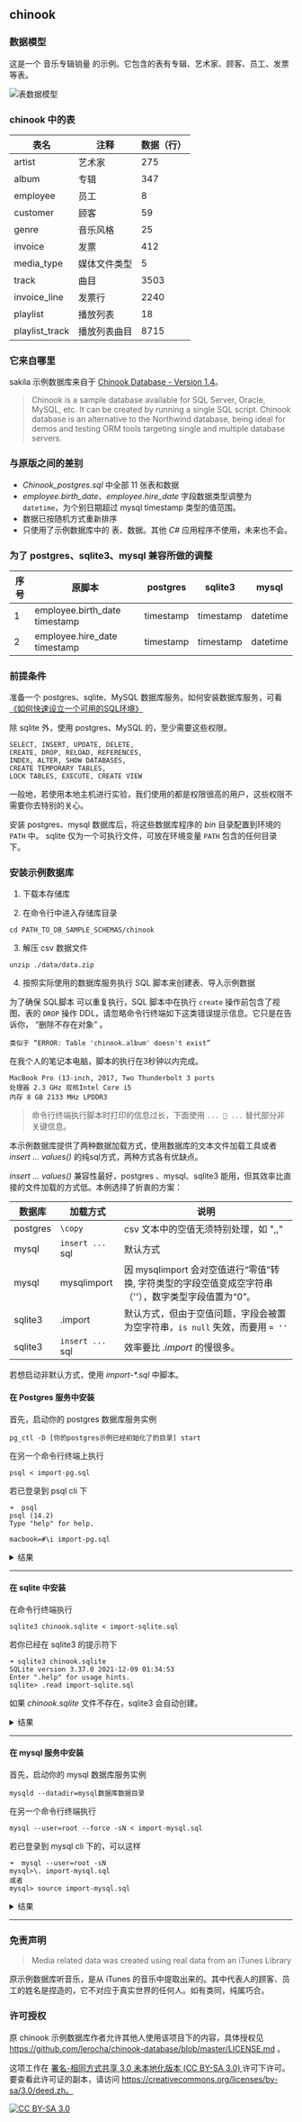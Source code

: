 
## chinook

### 数据模型

这是一个 音乐专辑销量 的示例。它包含的表有专辑、艺术家、顾客、员工、发票等表。

![表数据模型][chinook er]


### chinook 中的表

|  表名           | 注释         | 数据（行）
|----------------|--------------|------------|
| artist         |	艺术家       | 275        |
| album          |	专辑         | 347        |
| employee       |	员工         | 8          |
| customer       |	顾客         | 59         |
| genre          |	音乐风格     |  25         |
| invoice        |	发票         | 412        |
| media_type     |	媒体文件类型  | 5          |
| track          |	曲目         | 3503       |
| invoice_line   |	发票行       | 2240       |
| playlist       |	播放列表     | 18         |
| playlist_track |	播放列表曲目  | 8715       |


### 它来自哪里

sakila 示例数据库来自于 [Chinook Database - Version 1.4][chinook sample database]。

> Chinook is a sample database available for SQL Server, Oracle, MySQL, etc. It can be created by running a single SQL script. Chinook database is an alternative to the Northwind database, being ideal for demos and testing ORM tools targeting single and multiple database servers.


### 与原版之间的差别

* *Chinook_postgres.sql* 中全部 11 张表和数据
* *employee.birth_date*、*employee.hire_date* 字段数据类型调整为 `datetime`，为个别日期超过 mysql timestamp 类型的值范围。
* 数据已按随机方式重新排序
* 只使用了示例数据库中的 表、数据。其他 *C#* 应用程序不使用，未来也不会。

### 为了 postgres、sqlite3、mysql 兼容所做的调整


| 序号 | 原脚本                         | postgres  | sqlite3 | mysql
|-----|-------------------------------|-----------|-----------|------
| 1   | employee.birth_date timestamp | timestamp | timestamp | datetime
| 2   | employee.hire_date timestamp  | timestamp | timestamp | datetime

<!-- todo timestamp with timezone -->

### 前提条件

准备一个 postgres、sqlite、MySQL 数据库服务。如何安装数据库服务，可看 [《如何快速设立一个可用的SQL环境》][lab]

除 sqlite 外，使用 postgres、MySQL 的，至少需要这些权限。

    SELECT, INSERT, UPDATE, DELETE, 
    CREATE, DROP, RELOAD, REFERENCES, 
    INDEX, ALTER, SHOW DATABASES, 
    CREATE TEMPORARY TABLES, 
    LOCK TABLES, EXECUTE, CREATE VIEW

一般地，若使用本地主机进行实验，我们使用的都是权限很高的用户，这些权限不需要你去特别的关心。

安装 postgres、mysql 数据库后，将这些数据库程序的 *bin* 目录配置到环境的 `PATH` 中。
sqlite 仅为一个可执行文件，可放在环境变量 `PATH` 包含的任何目录下。

### 安装示例数据库

1. 下载本存储库

2. 在命令行中进入存储库目录

```
cd PATH_TO_DB_SAMPLE_SCHEMAS/chinook
```

3. 解压 csv 数据文件

```  
unzip ./data/data.zip
```

4. 按照实际使用的数据库服务执行 SQL 脚本来创建表、导入示例数据

为了确保 SQL脚本 可以重复执行，SQL 脚本中在执行 `create` 操作前包含了视图、表的 `DROP` 操作 DDL，请忽略命令行终端如下这类错误提示信息。它只是在告诉你， “删除不存在对象” 。

    类似于 “ERROR: Table 'chinook.album' doesn't exist” 

在我个人的笔记本电脑，脚本的执行在3秒钟以内完成。

    MacBook Pro (13-inch, 2017, Two Thunderbolt 3 ports
    处理器 2.3 GHz 双核Intel Core i5
    内存 8 GB 2133 MHz LPDDR3


>   命令行终端执行脚本时打印的信息过长，下面使用 `... 🥱 ...` 替代部分非关键信息。

<!-- todo 空值处理专门的文章 -->

本示例数据库提供了两种数据加载方式，使用数据库的文本文件加载工具或者 *insert ... values()* 的纯sql方式，两种方式各有优缺点。

*insert ... values()* 兼容性最好，postgres	、mysql、sqlite3 能用，但其效率比直接的文件加载的方式低。本例选择了折衷的方案：


数据库     |   加载方式      | 说明
----------|---------------|------------
postgres  |  `\copy`          | csv 文本中的空值无须特别处理，如 ",,"
mysql     |  `insert ...` sql | 默认方式
mysql     |  mysqlimport      | 因 mysqlimport 会对空值进行“零值”转换, 字符类型的字段空值变成空字符串（''），数字类型字段值置为“0”。
sqlite3   |  .import          | 默认方式，但由于空值问题，字段会被置为空字符串，`is null` 失效，而要用 `= ''`
sqlite3   |  `insert ...` sql | 效率要比 *.import* 的慢很多。

若想启动非默认方式，使用 *import-\*.sql*	中脚本。


#### 在 Postgres 服务中安装

首先，启动你的 postgres 数据库服务实例
    
    pg_ctl -D [你的postgres示例已经初始化了的目录] start

在另一个命令行终端上执行

    psql < import-pg.sql

若已登录到 psql cli 下
  
    ➜  psql
    psql (14.2)
    Type "help" for help.
    
    macbook=#\i import-pg.sql

<details>
  <summary>结果</summary>

    
    ```
	~/youwu.today/sqllab/sample/db-sample-schemas/chinook git:(develop)
	➜  psql < import-pg.sql
	ERROR:  database "chinook" is being accessed by other users
	DETAIL:  There are 2 other sessions using the database.
	ERROR:  database "chinook" already exists
	You are now connected to database "chinook" as user "macbook".
	
 	start at 2022-05-26 14:23:15.915499+08
	
	CREATING DATABASE STRUCTURE
	========================================
	
	- Dropping everything
	DROP TABLE
	DROP TABLE
	DROP TABLE
	DROP TABLE
	DROP TABLE
	DROP TABLE
	DROP TABLE
	DROP TABLE
	DROP TABLE
	DROP TABLE
	DROP TABLE
	- Creating tables
	CREATE TABLE
	CREATE TABLE
	CREATE TABLE
	CREATE TABLE
	CREATE TABLE
	CREATE TABLE
	CREATE TABLE
	CREATE TABLE
	CREATE TABLE
	CREATE TABLE
	CREATE TABLE
	- Creating views
	
 	LOADING Data
	========================================
	
	- LOADING artistCOPY 275
	- LOADING albumCOPY 347
	- LOADING employeeCOPY 8
	- LOADING customerCOPY 59
	- LOADING genreCOPY 25
	- LOADING invoiceCOPY 412
	- LOADING media_typeCOPY 5
	- LOADING trackCOPY 3503
	- LOADING invoice_lineCOPY 2240
	- LOADING playlistCOPY 18
	- LOADING playlist_trackCOPY 8715
	
	Post Install After Data Loaded
	========================================
	
	COMMENT
	
	... 🥱 ...

	COMMENT
	
	Counting tables record
	========================================
	
 	artist         |        275
 	album          |        347
 	employee       |          8
 	customer       |         59
 	genre          |         25
 	invoice        |        412
 	media_type     |          5
 	track          |       3503
 	invoice_line   |       2240
 	playlist       |         18
 	playlist_track |       8715
	
	--------------------------------------
	
 	Ended at 2022-05-26 14:23:16.373602+08
	
 	It tooks 00:00:00.458396
    ```

</details>

------

#### 在 sqlite 中安装

在命令行终端执行

    sqlite3 chinook.sqlite < import-sqlite.sql

若你已经在 sqlite3 的提示符下

    ➜ sqlite3 chinook.sqlite
    SQLite version 3.37.0 2021-12-09 01:34:53
    Enter ".help" for usage hints.
    sqlite> .read import-sqlite.sql


如果 *chinook.sqlite*  文件不存在，sqlite3 会自动创建。

<details>
  <summary>结果</summary>

  ```
    ~/youwu.today/sqllab/sample/db-sample-schemas/chinook git:(develop)
	➜  sqlite3 chinook.sqlite < import-sqlite.sql
	start at :2022-05-26 06:20:39

	CREATING DATABASE STRUCTURE
	========================================

	* Dropping everything
	* Creating tables
	* Creating views

	LOADING Data
	========================================

	* LOADING artist
	* LOADING album
	* LOADING employee
	* LOADING customer
	* LOADING genre
	* LOADING invoice
	* LOADING media_type
	* LOADING track
	* LOADING invoice_line
	* LOADING playlist
	* LOADING playlist_trac

	Counting tables record
	========================================

	|      tab       | rows_count |
	|----------------|------------|
	| artist         | 275        |
	| album          | 347        |
	| employee       | 8          |
	| customer       | 59         |
	| genre          | 25         |
	| invoice        | 412        |
	| media_type     | 5          |
	| track          | 3503       |
	| invoice_line   | 2240       |
	| playlist       | 18         |
	| playlist_track | 8715       |

	--------------------------------------

	Ended at 2022-05-26 06:20:39

	It tooks 00:00.000
  ```
</details>

----

#### 在 mysql 服务中安装

首先，启动你的 mysql 数据库服务实例

    mysqld --datadir=mysql数据库数据目录

在另一个命令行终端执行

    mysql --user=root --force -sN < import-mysql.sql

若已登录到 mysql cli 下的，可以这样
  
    ➜  mysql --user=root -sN
    mysql>\. import-mysql.sql
    或者
    mysql> source import-mysql.sql



<details>
  <summary>
    结果
  </summary>
  
  ```
    ➜  mysql --user=root --force -sN < import-mysql.sql
	start at 2022-05-26 14:21:46

	CREATING DATABASE STRUCTURE
	========================================

	* Dropping everything
	* Creating tables
	* Creating views

	LOADING DATA
	========================================

	* LOADING artist
	* LOADING album
	* LOADING employee
	* LOADING customer
	* LOADING genre
	* LOADING invoice
	* LOADING media_type
	* LOADING track
	* LOADING invoice_line
	* LOADING playlist
	* LOADING playlist_trac

	Counting tables record
	========================================

	artist	275
	album	347
	employee	8
	customer	59
	genre	25
	invoice	412
	media_type	5
	track	3503
	invoice_line	2240
	playlist	18
	playlist_track	8715

	--------------------------------------

	Ended at 2022-05-26 14:21:52
	It tooks 00:00:06.000000
  ```

</details>

---

### 免责声明

> Media related data was created using real data from an iTunes Library

原示例数据库听音乐，是从 iTunes 的音乐中提取出来的。其中代表人的顾客、员工的姓名是捏造的，它不对应于真实世界的任何人。如有类同，纯属巧合。

### 许可授权


原 chinook 示例数据库作者允许其他人使用该项目下的内容，具体授权见 https://github.com/lerocha/chinook-database/blob/master/LICENSE.md 。


这项工作在 [署名-相同方式共享 3.0 未本地化版本 (CC BY-SA 3.0) ][cc-by-sa] 许可下许可。
要查看此许可证的副本，请访问
https://creativecommons.org/licenses/by-sa/3.0/deed.zh。

[![CC BY-SA 3.0][cc-by-sa-image]][cc-by-sa]


<!-- reference links -->

[chinook er]: ./images/er-chinook.png
[chinook sample database]: https://github.com/lerocha/chinook-database
[lab]: https://youwu.today/skill/thinkinsql/how-to-setup-a-database-for-sql-learning/
[cc-by-sa]: https://creativecommons.org/licenses/by-sa/3.0/
[cc-by-sa-image]: https://licensebuttons.net/l/by-sa/3.0/88x31.png
[cc-by-sa-shield]: https://img.shields.io/badge/License-CC%20BY--SA%203.0-lightgrey.svg

